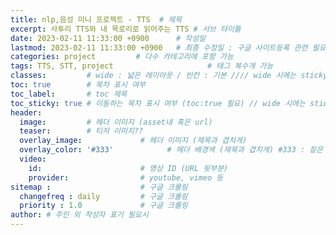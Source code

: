 ```yaml
---
title: nlp,음성 미니 프로젝트 - TTS  # 제목
excerpt: 사투리 TTS와 내 목로리로 읽어주는 TTS # 서브 타이틀
date: 2023-02-11 11:33:00 +0900      # 작성일
lastmod: 2023-02-11 11:33:00 +0900   # 최종 수정일 : 구글 사이트등록 관련 필요
categories: project         # 다수 카테고리에 포함 가능
tags: TTS, STT, project                     # 태그 복수개 가능
classes:         # wide : 넓은 레이아웃 / 빈칸 : 기본 //// wide 시에는 sticky toc 불가
toc: true        # 목차 표시 여부
toc_label:       # toc 제목
toc_sticky: true # 이동하는 목차 표시 여부 (toc:true 필요) // wide 시에는 sticky toc 불가
header: 
  image:         # 헤더 이미지 (asset내 혹은 url)
  teaser:        # 티저 이미지??
  overlay_image:             # 헤더 이미지 (제목과 겹치게)
  overlay_color: '#333'            # 헤더 배경색 (제목과 겹치게) #333 : 짙은 회색
  video:
    id:                      # 영상 ID (URL 뒷부분)
    provider:                # youtube, vimeo 등
sitemap :                    # 구글 크롤링
  changefreq : daily         # 구글 크롤링
  priority : 1.0             # 구글 크롤링
author: # 주인 외 작성자 표기 필요시
---
```

<!--postNo: 20230211_001-->